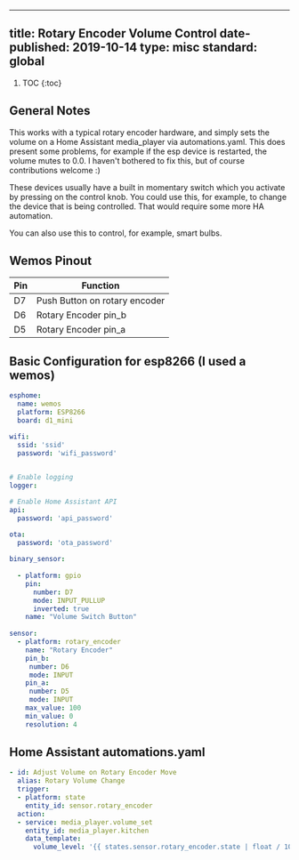 ----
title: Rotary Encoder Volume Control
date-published: 2019-10-14
type: misc
standard: global
----
1. TOC
{:toc}

## General Notes

This works with a typical rotary encoder hardware, and simply sets the volume on a Home Assistant media_player via automations.yaml. This does present some problems, for example if the esp device is restarted, the volume mutes to 0.0. I haven't bothered to fix this, but of course contributions welcome :)

These devices usually have a built in momentary switch which you activate by pressing on the control knob. You could use this, for example, to change the device that is being controlled. That would require some more HA automation.

You can also use this to control, for example, smart bulbs.

## Wemos Pinout
| Pin     | Function                           |
|---------|------------------------------------|
| D7      | Push Button on rotary encoder      |
| D6      | Rotary Encoder pin_b               |
| D5      | Rotary Encoder pin_a               |

## Basic Configuration for esp8266 (I used a wemos)
```yaml
esphome:
  name: wemos
  platform: ESP8266
  board: d1_mini

wifi:
  ssid: 'ssid'
  password: 'wifi_password'
  

# Enable logging
logger:

# Enable Home Assistant API
api:
  password: 'api_password'

ota:
  password: 'ota_password'
  
binary_sensor:
  
  - platform: gpio
    pin:
      number: D7
      mode: INPUT_PULLUP
      inverted: true
    name: "Volume Switch Button"
    
sensor:   
  - platform: rotary_encoder
    name: "Rotary Encoder"
    pin_b: 
     number: D6
     mode: INPUT
    pin_a: 
     number: D5
     mode: INPUT
    max_value: 100
    min_value: 0
    resolution: 4
```
    
## Home Assistant automations.yaml
```yaml
- id: Adjust Volume on Rotary Encoder Move
  alias: Rotary Volume Change
  trigger:
  - platform: state
    entity_id: sensor.rotary_encoder
  action:
  - service: media_player.volume_set
    entity_id: media_player.kitchen
    data_template:
      volume_level: '{{ states.sensor.rotary_encoder.state | float / 100 }}'
```
    
    

  

  
